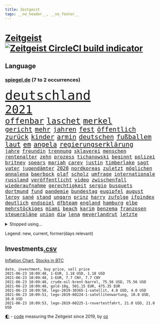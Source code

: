 ```yaml
---
title: Zeitgeist
tags: __no_header__, __no_footer__
---
```


# [Zeitgeist](https://oliz.io/zeitgeist/) [![Zeitgeist CircleCI build indicator](https://circleci.com/gh/ooz/zeitgeist.svg?style=shield)](https://circleci.com/gh/ooz/zeitgeist)

## Language

<h3><a href="https://www.spiegel.de" target="_blank">spiegel.de</a> (7 to 2 occurrences)</h3>
<p style="font-family:monospace">
<span style="font-size:32pt"><a href="news_links.html#deutschland" class="current">deutschland</a></span>
<br>
<span style="font-size:28pt"><a href="news_links.html#2021" class="current">2021</a></span>
<br>
<span style="font-size:20pt"><a href="news_links.html#offenbar" class="current">offenbar</a></span>
<span style="font-size:20pt"><a href="news_links.html#laschet" class="current">laschet</a></span>
<span style="font-size:20pt"><a href="news_links.html#merkel" class="current">merkel</a></span>
<br>
<span style="font-size:16pt"><a href="news_links.html#gericht" class="current">gericht</a></span>
<span style="font-size:16pt"><a href="news_links.html#mehr" class="current">mehr</a></span>
<span style="font-size:16pt"><a href="news_links.html#jahren" class="current">jahren</a></span>
<span style="font-size:16pt"><a href="news_links.html#fest" class="current">fest</a></span>
<span style="font-size:16pt"><a href="news_links.html#öffentlich" class="current">öffentlich</a></span>
<span style="font-size:16pt"><a href="news_links.html#zurück" class="current">zurück</a></span>
<span style="font-size:16pt"><a href="news_links.html#kinder" class="current">kinder</a></span>
<span style="font-size:16pt"><a href="news_links.html#armin" class="current">armin</a></span>
<span style="font-size:16pt"><a href="news_links.html#deutschen" class="current">deutschen</a></span>
<span style="font-size:16pt"><a href="news_links.html#fußballem" class="current">fußballem</a></span>
<span style="font-size:16pt"><a href="news_links.html#laut" class="current">laut</a></span>
<span style="font-size:16pt"><a href="news_links.html#em" class="current">em</a></span>
<span style="font-size:16pt"><a href="news_links.html#angela" class="current">angela</a></span>
<span style="font-size:16pt"><a href="news_links.html#regierungserklärung" class="current">regierungserklärung</a></span>
<br>
<span style="font-size:12pt"><a href="news_links.html#jahre" class="current">jahre</a></span>
<span style="font-size:12pt"><a href="news_links.html#freundin" class="current">freundin</a></span>
<span style="font-size:12pt"><a href="news_links.html#trennung" class="current">trennung</a></span>
<span style="font-size:12pt"><a href="news_links.html#sklaverei" class="new">sklaverei</a></span>
<span style="font-size:12pt"><a href="news_links.html#menschen" class="current">menschen</a></span>
<span style="font-size:12pt"><a href="news_links.html#rentenalter" class="new">rentenalter</a></span>
<span style="font-size:12pt"><a href="news_links.html#zehn" class="current">zehn</a></span>
<span style="font-size:12pt"><a href="news_links.html#prozess" class="current">prozess</a></span>
<span style="font-size:12pt"><a href="news_links.html#tichanowski" class="new">tichanowski</a></span>
<span style="font-size:12pt"><a href="news_links.html#beginnt" class="current">beginnt</a></span>
<span style="font-size:12pt"><a href="news_links.html#polizei" class="current">polizei</a></span>
<span style="font-size:12pt"><a href="news_links.html#britney" class="new">britney</a></span>
<span style="font-size:12pt"><a href="news_links.html#spears" class="new">spears</a></span>
<span style="font-size:12pt"><a href="news_links.html#mariah" class="new">mariah</a></span>
<span style="font-size:12pt"><a href="news_links.html#carey" class="new">carey</a></span>
<span style="font-size:12pt"><a href="news_links.html#justin" class="current">justin</a></span>
<span style="font-size:12pt"><a href="news_links.html#timberlake" class="new">timberlake</a></span>
<span style="font-size:12pt"><a href="news_links.html#sagt" class="current">sagt</a></span>
<span style="font-size:12pt"><a href="news_links.html#vater" class="current">vater</a></span>
<span style="font-size:12pt"><a href="news_links.html#jugendämter" class="current">jugendämter</a></span>
<span style="font-size:12pt"><a href="news_links.html#2020" class="current">2020</a></span>
<span style="font-size:12pt"><a href="news_links.html#nordkoreas" class="current">nordkoreas</a></span>
<span style="font-size:12pt"><a href="news_links.html#zuletzt" class="current">zuletzt</a></span>
<span style="font-size:12pt"><a href="news_links.html#möglichen" class="current">möglichen</a></span>
<span style="font-size:12pt"><a href="news_links.html#annalena" class="current">annalena</a></span>
<span style="font-size:12pt"><a href="news_links.html#baerbock" class="current">baerbock</a></span>
<span style="font-size:12pt"><a href="news_links.html#olaf" class="current">olaf</a></span>
<span style="font-size:12pt"><a href="news_links.html#scholz" class="current">scholz</a></span>
<span style="font-size:12pt"><a href="news_links.html#umfrage" class="current">umfrage</a></span>
<span style="font-size:12pt"><a href="news_links.html#internationale" class="current">internationale</a></span>
<span style="font-size:12pt"><a href="news_links.html#russland" class="current">russland</a></span>
<span style="font-size:12pt"><a href="news_links.html#veröffentlicht" class="current">veröffentlicht</a></span>
<span style="font-size:12pt"><a href="news_links.html#video" class="current">video</a></span>
<span style="font-size:12pt"><a href="news_links.html#zwischenfall" class="current">zwischenfall</a></span>
<span style="font-size:12pt"><a href="news_links.html#wiederaufnahme" class="new">wiederaufnahme</a></span>
<span style="font-size:12pt"><a href="news_links.html#gerechtigkeit" class="current">gerechtigkeit</a></span>
<span style="font-size:12pt"><a href="news_links.html#sergio" class="current">sergio</a></span>
<span style="font-size:12pt"><a href="news_links.html#busquets" class="current">busquets</a></span>
<span style="font-size:12pt"><a href="news_links.html#dortmund" class="current">dortmund</a></span>
<span style="font-size:12pt"><a href="news_links.html#fund" class="current">fund</a></span>
<span style="font-size:12pt"><a href="news_links.html#pandemie" class="current">pandemie</a></span>
<span style="font-size:12pt"><a href="news_links.html#bundestag" class="current">bundestag</a></span>
<span style="font-size:12pt"><a href="news_links.html#eugipfel" class="current">eugipfel</a></span>
<span style="font-size:12pt"><a href="news_links.html#august" class="current">august</a></span>
<span style="font-size:12pt"><a href="news_links.html#leroy" class="new">leroy</a></span>
<span style="font-size:12pt"><a href="news_links.html#sané" class="new">sané</a></span>
<span style="font-size:12pt"><a href="news_links.html#stand" class="current">stand</a></span>
<span style="font-size:12pt"><a href="news_links.html#ungarn" class="current">ungarn</a></span>
<span style="font-size:12pt"><a href="news_links.html#prinz" class="current">prinz</a></span>
<span style="font-size:12pt"><a href="news_links.html#harry" class="current">harry</a></span>
<span style="font-size:12pt"><a href="news_links.html#zufolge" class="current">zufolge</a></span>
<span style="font-size:12pt"><a href="news_links.html#ifoindex" class="current">ifoindex</a></span>
<span style="font-size:12pt"><a href="news_links.html#deutlich" class="current">deutlich</a></span>
<span style="font-size:12pt"><a href="news_links.html#endspiel" class="current">endspiel</a></span>
<span style="font-size:12pt"><a href="news_links.html#dfbteam" class="current">dfbteam</a></span>
<span style="font-size:12pt"><a href="news_links.html#england" class="current">england</a></span>
<span style="font-size:12pt"><a href="news_links.html#hamburg" class="current">hamburg</a></span>
<span style="font-size:12pt"><a href="news_links.html#elbe" class="current">elbe</a></span>
<span style="font-size:12pt"><a href="news_links.html#mehrstöckiges" class="new">mehrstöckiges</a></span>
<span style="font-size:12pt"><a href="news_links.html#miami" class="current">miami</a></span>
<span style="font-size:12pt"><a href="news_links.html#beach" class="current">beach</a></span>
<span style="font-size:12pt"><a href="news_links.html#karim" class="current">karim</a></span>
<span style="font-size:12pt"><a href="news_links.html#benzema" class="current">benzema</a></span>
<span style="font-size:12pt"><a href="news_links.html#franzosen" class="current">franzosen</a></span>
<span style="font-size:12pt"><a href="news_links.html#steuerpläne" class="new">steuerpläne</a></span>
<span style="font-size:12pt"><a href="news_links.html#union" class="current">union</a></span>
<span style="font-size:12pt"><a href="news_links.html#diw" class="new">diw</a></span>
<span style="font-size:12pt"><a href="news_links.html#lena" class="current">lena</a></span>
<span style="font-size:12pt"><a href="news_links.html#meyerlandrut" class="new">meyerlandrut</a></span>
<span style="font-size:12pt"><a href="news_links.html#letzte" class="current">letzte</a></span>
</p>
<details>
<summary>Stopped using...</summary>
<p class="former" style="font-size:12pt">
jan(246) funktionieren(245) liverpool(245) notfalls(245) satelliten(245) tottenham(245) vulkanausbruch(245) akt(244) arktis(244) asche(244) atlético(244) einwohner(244) häuser(244) ikone(244) leverkusen(244) öffentlichen(244) überwachung(244) einschränken(243) is(243) komplex(243) meinung(243) menge(243) spdpolitiker(243) studentin(243) toleranz(243) ungewöhnlicher(243) verlief(243) verschiedene(243) aufgrund(242) beteiligten(242) coronainfizierte(242) deutsch(242) erfahrungen(242) gaga(242) lunge(242) senat(242) verteidigungsministerin(242) wuppertal(242) arbeiteten(241) bayer(241) hinrichtung(241) infizierte(241) kleineren(241) leer(241) mars(241) messerattacke(241) stich(241) tourismus(241) weltkrieg(241) zurückgetreten(241) coronafälle(240) dauern(240) diskriminiert(240) france(240) gerufen(240) geschäften(240) günstiger(240) islam(240) lateinamerika(240) migrationspolitik(240) prinzessin(240) spieltag(240) studierenden(240) verwirrung(240) vorsitz(240) worum(240) zweifelt(240) entdeckten(239) erfolgreiche(239) geringer(239) geschichten(239) handball(239) herdenimmunität(239) isolation(239) kieler(239) lukas(239) rb(239) reul(239) sc(239) sprecherin(239) verfolgung(239) vergleicht(239) vermeiden(239) version(239) vorab(239) 79(238) anleger(238) arizona(238) aufgerufen(238) awards(238) bittere(238) brutale(238) bundesligavorschau(238) ersetzen(238) fanexperten(238) gefiel(238) haare(238) infizieren(238) kaputt(238) leicester(238) mike(238) noten(238) schlagzeilen(238) steuer(238) streiks(238) tatortvote(238) tippen(238) trainieren(238) usjustizministerium(238) wirklichkeit(238) überraschende(238) 2050(237) 2500(237) 31(237) anwälte(237) arbeitnehmer(237) bildungsministerin(237) deutschlandweit(237) erzielt(237) genannt(237) geteilt(237) influencer(237) jüdische(237) kandidatinnen(237) klimaneutral(237) leiten(237) lockt(237) lohnt(237) schalke(237) sohnes(237) torjäger(237) treffer(237) träumen(237) wettbewerb(237) 737(236) fritz(236) gedrängt(236) gesetzentwurf(236) instanz(236) kommentiert(236) kranke(236) lockdowns(236) ludwigshafen(236) phil(236) reduziert(236) spdpolitikerin(236) stoppt(236) straftaten(236) uswirtschaft(236) vermutet(236) virtuell(236) weshalb(236) 04(235) bekanntesten(235) beschwerde(235) besonderen(235) egal(235) eliten(235) hai(235) historische(235) informieren(235) krankenhäusern(235) raketen(235) schadet(235) schlimmsten(235) schwedischen(235) standort(235) universität(235) unmut(235) zlatan(235) 7(234) bischofskonferenz(234) christen(234) drehen(234) erkennt(234) feminismus(234) future(234) gefechte(234) gestrichen(234) künstlerin(234) lüge(234) radikalen(234) schalkes(234) stadtteil(234) stets(234) weber(234) alkohol(233) befreien(233) bruch(233) crash(233) einziges(233) erkrankt(233) gewinner(233) heran(233) honda(233) irgendwann(233) klein(233) landen(233) melanie(233) regierungspartei(233) salzburg(233) spätestens(233) umstrittenem(233) übernahme(233) 17000(232) braunschweig(232) covid19erkrankung(232) fridays(232) langer(232) lebt(232) nicola(232) nordrheinwestfälischen(232) raten(232) spanischer(232) vermittlung(232) 3(231) ausharren(231) einzigen(231) gebilligt(231) heizung(231) herrschen(231) kohleausstieg(231) möglichst(231) skepsis(231) verdächtigt(231) yorker(231) fliehen(230) freiburg(230) gesicht(230) hoffenheim(230) höchst(230) impfstoffen(230) islamisten(230) klinik(230) kretschmer(230) reagierten(230) reiste(230) roboter(230) tasche(230) tiger(230) versuche(230) vertreter(230) zwang(230) diskussionen(229) eskalieren(229) filmen(229) flüchtlingen(229) gelöst(229) lkw(229) lügen(229) model(229) pharmakonzerne(229) polnische(229) restaurant(229) verlauf(229) wiederholt(229) 27(228) beteiligung(228) drohungen(228) eindringlich(228) grundschüler(228) homosexuelle(228) jackson(228) marke(228) punktet(228) arabische(227) aviv(227) bürgermeisterin(227) durften(227) gazastreifen(227) gedreht(227) geflogen(227) maximilian(227) schwerem(227) tel(227) wochenlang(227) zwischenzeitlich(227) gestritten(226) ministerpräsidentin(226) psychologe(226) schusswaffen(226) sekunde(226) verbündeten(226) virtuellen(226) wirtz(226) übertragung(226) 24jähriger(225) accounts(225) berät(225) hob(225) häusliche(225) immobilien(225) politisches(225) spaziergang(225) verspielt(225) volksverhetzung(225) a1(224) boateng(224) bundesgesundheitsminister(224) deals(224) erkrankten(224) holocaust(224) jérôme(224) komplikationen(224) mercedes(224) messe(224) migrationshintergrund(224) präsidentin(224) pünktlich(224) satellitenbild(224) social(224) taktik(224) verkehrsunfall(224) aufstand(223) behaupten(223) bob(223) freundschaft(223) herzen(223) marsch(223) sicheren(223) späten(223) starker(223) todesopfer(223) verbündete(223) verwüstungen(223) verzweifelten(223) 600(222) ansteckend(222) königin(222) träume(222) volle(222) auktion(221) besitz(221) brandstiftung(221) dortmunds(221) gegnern(221) indonesien(221) mesut(221) misshandlungen(221) prompt(221) richard(221) schriftsteller(221) vorne(221) zielgeraden(221) behalten(220) bett(220) eindämmung(220) erfassen(220) erwachsenen(220) fan(220) fassade(220) fehlern(220) kanzlerschaft(220) ungleich(220) angezündet(219) beschränkungen(219) greuther(219) losgehen(219) menschliche(219) spitzenreiter(219) verstanden(219) verwandelt(219) wind(219) 40000(218) ablehnung(218) beschossen(218) drängte(218) drücken(218) einfacher(218) fortschritte(218) kanzlerkandidatur(218) korruptionsvorwürfen(218) organisieren(218) samstagabend(218) telefon(218) angeblicher(217) arminia(217) división(217) einnahmen(217) häftlinge(217) meinen(217) mitgliedsländer(217) prescht(217) primera(217) prinzip(217) prägt(217) stiegen(217) tunesien(217) weltkriegsbombe(217) wittert(217) anstiftung(216) bezeichnete(216) einschränkung(216) stützt(216) wölfe(216) überschwemmungen(216) freiwilligen(215) geschieht(215) männlich(215) schrecken(215) schwerverletzte(215) sturgeon(215) trotzen(215) verletzten(215) absteiger(214) feuert(214) giuliani(214) profifußball(214) sichert(214) sonde(214) springen(214) umsätze(214) unglaubliche(214) 140(213) angehen(213) anschlags(213) auffällig(213) hall(213) km/h(213) le(213) outfit(213) sachsens(213) stellungnahme(213) teilnahme(213) verkürzt(213) auszahlung(212) coronaviruspandemie(212) jacob(212) klimaziele(212) raab(212) registrieren(212) abstieg(211) barnier(211) demo(211) einbruch(211) entscheidet(211) erweist(211) kinderpornografie(211) kräfte(211) mobilfunknetz(211) tinder(211) verankern(211) überprüfung(211) bester(210) boykottieren(210) bruce(210) dreieinhalb(210) einbrecher(210) niederländischen(210) schlugen(210) sportler(210) 17jähriger(209) fehlender(209) karten(209) katja(209) kracht(209) präsidentenwahl(209) verständnis(209) bundesverfassungsgericht(208) klaasjan(208) ministerien(208) wütende(208) bangen(207) dc(207) demos(207) größere(207) 46(206) eudiplomaten(206) mitarbeiterin(206) telefonat(206) dauert(205) empfehlen(205) explodierte(205) jubeln(205) stress(205) ware(205) 80000(204) benötigen(204) emotionaler(204) erzielten(204) praxis(204) tücken(204) flagge(203) reus(203) blake(202) enormen(202) erprobt(202) immens(202) maradona(202) messenger(202) sofortige(202) fußballweltmeister(201) projekts(201) virusvariante(201) vogelgrippe(201) gläubige(200) bewaffneten(199) onlineplattformen(199) reifen(198) summen(198) fame(197) grünenchefin(197) königreich(197) rodrigo(197) terroranschlags(197) covidpatienten(196) feierten(196) ksk(196) religiöse(196) einkaufen(195) erfolgreichen(195) geist(195) guatemala(195) palmer(195) prägte(195) south(195) dylan(194) konzert(194) trauma(194) himalaja(193) portal(193) sämtliche(193) verzögerungen(193) wahr(193) 39jährigen(191) desto(191) eisberg(191) gewannen(191) zentimeter(191) existenz(190) nannten(190) service(190) woods(190) vertraute(189) aussortiert(187) dobrindt(187) geführte(187) beliebten(186) dichter(186) vergleichsweise(186) 300000(185) beratungen(185) derzeitigen(185) einsame(185) riesigen(185) tragischen(185) vorfällen(185) faire(183) farben(183) karlsruhe(183) rwe(183) evangelische(182) sammeln(182) unrealistisch(182) ausgetreten(181) rückgängig(181) abschottung(180) elfte(180) vereins(180) geiger(179) renault(179) marine(178) überlastet(178) querdenkern(177) eintraf(176) genehmigen(176) impfzentrum(176) zutage(176) berufswahl(175) smart(175) datenschutz(174) protestierende(174) überstehen(174) 34jährige(173) einreiseregeln(173) janet(172) kursieren(172) flüchteten(171) revival(171) aufstehen(169) ausweg(169) beerdigt(169) fabian(169) ibrahimović(169) rächen(169) topform(169) bizarre(168) dreyer(168) kolleginnen(168) malu(168) angedeutet(167) brauchten(167) stromausfall(167) befreiungsschlag(166) billiger(166) brachten(166) verdächtig(166) vertuschen(166) beschafft(165) arnd(164) oligarch(164) 1975(163) durchhalten(163) merklich(163) herrschaft(162) marokko(162) 58(161) fluglinie(161) ustruppen(161) kursiert(160) londons(160) schärfer(160) instituts(159) lava(159) vulkane(159) quiz(158) ema(157) motivation(157) bauarbeiten(156) bürokratie(156) geldtransporter(155) kantersieg(155) pandemielage(155) rekorde(155) bali(154) desaströse(154) schulkindern(154) teneriffa(154) weimar(154) coronamutation(153) coronavariante(153) eruptionen(153) norditalien(153) perspektive(153) coronavakzinen(152) luxusuhren(152) stoffe(152) karolina(150) saisonende(150) 64jährige(149) israelin(149) verspielen(149) bätzing(148) flieger(148) israelis(148) aussetzen(147) gesendet(147) mallorca(147) ausgegangen(145) erbeuten(145) gejagt(145) mau(145) texte(145) flüchtlingslagern(144) gefährlichsten(143) aufgebot(142) impft(142) nachrichtenagentur(142) stadionsprecher(142) perseverance(141) schulabschluss(141) tamtam(141) coronavirusvariante(140) eingehen(140) grenzregion(140) jener(140) stromversorgung(140) urlaubsinsel(140) versunkenen(140) benachbarten(139) blaulicht(139) 105(138) positionieren(138) absolvieren(137) aushelfen(137) drangen(136) freilassen(136) geheim(136) hergestellt(136) medizinischen(136) scheideweg(136) earth(135) gäbe(135) zurückzudrängen(135) 46jähriger(134) arbeitsgericht(134) franken(134) geltende(134) höheres(134) papiere(134) pfingsten(134) championship(133) dna(133) branson(132) höhenflug(132) juristische(132) ungerechtigkeit(132) polizeibeamte(131) westliche(131) winslet(131) impftermin(130) jenen(130) kollegin(130) auftraggeber(129) bereut(129) martens(129) rammt(129) ersparnisse(128) fakenews(128) fragwürdigen(128) indonesischen(128) leverkusens(128) umarmung(128) nachbarland(127) rotterdam(127) 111(126) albert(126) hochansteckende(126) lego(126) pantherstar(126) konfrontation(125) sir(125) häusern(124) java(124) terrororganisation(124) leugnen(123) radsportler(123) verheißt(123) willis(123) kobe(122) delmenhorst(121) huntelaar(121) agenda(120) al(120) dfbpräsident(120) lauert(120) lenkt(120) verstärkte(120) dubiose(119) freundlich(119) neuwahl(119) schatz(119) total(119) impfreihenfolge(118) abmachung(117) ehrgeizige(116) gemüse(116) schleppt(115) typs(115) anrufe(114) datingapp(114) grundstück(114) kandidiert(114) teilzunehmen(114) öffnungen(112) bamberg(111) mordversuch(111) verleiht(111) marina(110) vertreibt(110) aufmachen(109) bemerkung(109) bryant(109) zusagen(109) bekennen(108) erlass(108) konkreter(108) schmeißt(108) börsengang(107) manson(107) marilyn(107) skandale(107) berechtigte(106) esc(106) inszenierte(105) traktiert(105) kapital(104) belästigt(103) eingriffe(103) nationalgalerie(103) merkwürdig(102) mietpreise(102) river(102) sprengt(102) vereint(102) hate(101) hortet(101) nld(101) sternchen(101) impfschutz(99) islamist(99) wöchentlich(99) brustimplantate(98) lebenszeit(98) mutanten(98) rendite(98) rheinland(98) wiedereröffnung(98) bischof(97) indiens(97) syriens(97) stamm(96) parteikollege(95) schiedsrichterinnen(95) streich(95) verruf(95) latifa(94) ambitioniertes(93) finanzierten(93) journalistische(93) leopoldo(93) missbrauchsvorwürfen(93) bereicherung(92) notstand(92) oberverwaltungsgericht(92) elternhauses(91) fragwürdiges(91) lebenszeichen(91) unternimmt(91) ausgegraben(90) bauer(90) dreieck(90) magen(90) marsrover(90) lösten(89) ordnungsgemäß(89) sonnigen(89) zeugenstand(89) emirstochter(88) nachsehen(88) psychologischen(88) rechtsmediziner(88) schutzwirkung(88) verstörend(88) anzeigt(87) berlinern(87) bombardierung(87) don't(87) drogengangs(87) eliteeinheit(87) export(87) feel(87) orchester(87) verbots(87) biopic(86) eisen(86) erfüllte(86) acts(85) beendeten(85) bürgermeisters(85) gegnerin(85) gratulierte(85) melilla(85) philosophin(85) unverständnis(85) aufzuheben(84) botschafterin(84) dreißig(84) lehrstunde(84) baldigen(83) inhalten(83) kleinparteien(83) nutzerinnen(83) pen(83) pilotprojekt(83) 41jährigen(82) bender(82) gesundheitsschutz(82) spannender(82) abstiegskandidaten(81) armeechef(81) bundesinstitut(81) mordanklage(81) raketenangriffen(81) seinetwegen(81) teilnehmenden(81) wagenknechtlager(81) zurückgekehrt(81) abgewehrt(80) athen(80) binneni(80) farce(80) palästina(80) senders(80) befestigt(79) niemals(79) vorrangig(79) aires(78) angefeindet(78) buenos(78) flugtaxis(78) frischem(78) geldgebern(78) impfpässe(78) jude(78) lästig(78) teenagerin(78) täuschen(78) verewigt(78) wada(78) übernachten(78) marokkanischen(77) nft(77) feiertag(76) pazifik(76) reservieren(76) vernehmung(76) vorgesetzte(76) cduabgeordnete(75) seenotrettungsschiff(75) sicherheitsauflagen(75) exzesse(74) nftauktion(74) prostituierte(74) thessaloniki(74) angesteuert(73) berlinbrandenburg(73) gitta(73) goldener(73) homosexueller(73) löws(73) prinzipien(73) dramatisches(72) hausarztpraxen(72) viertes(72) ansteigen(71) betet(71) coronaprotest(71) erleichterungen(71) lokführern(71) studienergebnisse(71) zyklon(71) adams(70) aufenthaltsort(70) gerd(70) jogi(70) watt(70) dagmar(69) fahrender(69) steuerzahler(69) einnahme(68) saisonfinale(68) stolzen(68) bosch(67) essener(67) geflügelpest(67) gekracht(67) press(67) room(67) gastgewerbe(66) gesetzlich(66) jordanien(66) unweit(66) weltberühmten(66) exsenator(65) franzjosef(65) freizeittipps(65) overbeck(65) überraschendste(65) aussichtsreichen(64) boxen(64) lea(64) sofortiger(64) zweitimpfung(64) 2001(63) negativer(63) seid(63) eingebunden(62) hunderter(62) lasch(62) lavastrom(62) rassistisches(62) übernehme(62) dunkel(61) jährlich(61) nachziehen(61) zauberwürfel(61) zögern(61) european(60) gerücht(60) hilfreich(60) nebeneinkünften(60) tägliche(60) geklappt(59) witwe(59) forciert(58) garcia(58) raubzug(58) videospielen(58) dubiosen(57) elfjährige(57) forscht(57) kundgebungen(57) aufzuhalten(56) exporteure(56) gutgehen(56) modellprojekt(56) satellitenbilder(56) einklagen(55) gehälter(55) hopp(55) krimineller(55) überdenken(55) entmachtete(54) 35jährige(53) gauweiler(53) badischen(52) doktortitel(52) gespendete(52) seltsamen(52) spürt(52) aufsteigt(51) gew(51) secret(51) sturmböen(51) tee(51) kühl(50) schlaganfälle(50) vertriebenen(50) bundeskanzlers(49) gerichtsverhandlung(49) kürzer(49) radfahren(49) regionale(49) schönheitswettbewerb(49) einsammeln(48) fantastisch(48) klimabilanz(48) schlucken(48) verlag(48) abdullah(47) anrainer(47) expolizist(47) mine(47) enkeltrick(46) grenzzaun(46) großflächig(46) platten(46) zulassungshürden(46) dokuserie(45) kraus(45) schlepper(45) scrollen(45) hinauf(44) rechnung(44) ressourcen(44) berlinzehlendorf(43) rohani(43) schulnoten(43) veto(43) viola(43) zehlendorf(43) boseman(42) chadwick(42) posthum(42) 54jähriger(41) augsburgs(41) campingplatz(41) cduführung(41) deeskalation(41) fernsehsender(41) kortison(41) packenden(41) ulrike(41) wahlkampfauftritt(41) nachrichtenportal(39) waffengesetz(39) zurückhalten(39) irrt(38) planlos(38) statistik(38) wandeln(38) ängsten(38) arne(37) b1617(37) handelskammer(37) inland(37) sarg(37) usabzug(37) angeführt(36) fotofinish(36) gesinnung(36) vorentscheidung(36) aufgebrachte(35) bezweifeln(35) bottas(35) fehlerfrei(35) optimal(35) prügelt(35) walters(35) aufrüstung(34) chicago(34) edmund(34) legale(34) mehrkosten(34) munitionslager(34) schmerzhaft(34) valtteri(34) wütenden(34) außenministers(33) biografie(33) lampedusa(33) erfolgsfall(32) riechen(32) schauspielers(32) spekulation(32) tunesischen(32) untergang(32) monte(31) geschleudert(30) hansa(30) klimagesetz(30) meisterfeier(30) notwendigen(30) verbrennungsmotoren(30) ökozid(30) bayernlegende(29) freihandelsabkommen(29) grünes(29) kids(29) basketballpokal(28) berechnungen(28) betriebsärzte(28) dehm(28) diether(28) genesen(28) implodiert(28) opernsängerin(28) schwules(28) verlieben(28) zügig(28) ausstatten(26) kennengelernt(26) spdchefin(26) absenken(25) durchsuchung(25) erstimpfung(25) klauseln(25) krankenkasse(25) mehrfachen(25) regionalregierung(25) reyes(25) südkoreas(25) ungewollte(25) vorsitzender(25) abi(24) comedysendung(24) dutzender(24) elton(24) gründerszene(24) lebensgefährlichen(24) ostberlin(24) spitzenkandidatur(24) travolta(24) usvorbild(24) gegenstände(23) genutztes(23) hamiltons(23) impfberechtigten(23) kinderreportern(23) child(22) dynamo(22) geschosse(22) kontaktbeschränkung(22) pokémonsammelkarten(22) formulare(21) passé(21) vereinbarkeit(21) videotest(21) elmar(20) reiter(20) schwerste(20) verwandt(20) assad(19) co₂abgabe(19) grünenanhänger(19) spdchef(19) cher(18) emanuel(18) fastenbrechen(18) giftspritze(18) krematorien(18) lieke(18) maurice(18) polizeistation(18) prosieben(18) schnellstmöglich(18) spiegelanalyse(18) vierjähriger(18) auslandsgeheimdienst(17) überarbeitung(17) beatrice(16) bundesfamilienministerin(16) durchbruch(16) eingebüßt(16) hartes(16) melinda(16) altbundespräsident(15) buchmann(15) fu(15) jetzigen(15) kitsch(15) klimaschutzgesetzes(15) basislager(14) bnd(14) eskalierten(14) feuerpause(14) großeltern(14) hrubesch(14) mettmann(14) luna(13) milliardenschwere(13) soße(13) küstenstadt(12) luftschlägen(12) meisterkampf(12) absolute(11) akzeptabel(11) bergetappe(11) bewerbungen(11) fahndung(11) ferrari(11) geschwiegen(11) impfgegner(11) wally(11)
</p>
</details>
<p>Legend: <span class="new">new</span>, <span class="current">current</span>, <span class="former">former(days relevant)</span></p>

## Investments[.csv](investments.csv)

[Inflation Chart](https://inflationchart.com),
[Stocks in BTC](https://stonksinbtc.xyz/)

```
date, investment, buy price, sell price
2021-06-23 10:09:48, 1-EUR, 1.18 USD, 1.18 USD
2021-06-23 10:09:48, 1-EUR, 7.7 CNY, 7.7 CNY
2021-06-23 10:09:48, crude-oil-brent-barrel, 75.56 USD, 75.56 USD
2021-06-23 10:09:48, gold-10g, 501.15 EUR, 475.35 EUR
2021-06-23 10:09:50, lego-2019-30365-1-satellit, 4.0 USD, 4.0 USD
2021-06-23 10:09:51, lego-2019-60224-1-satellitenwartung, 10.0 USD, 10.0 USD
2021-06-23 10:09:53, lego-2019-60225-1-rovertestfahrt, 21.0 USD, 21.0 USD
```

<footer>
<a href="javascript:toggleTheme()" class="nav">🌓</a>
- <a href="https://github.com/ooz/zeitgeist">code</a> measuring the Zeitgeist since 2019, by <a href="https://oliz.io">oz</a>
</footer>
